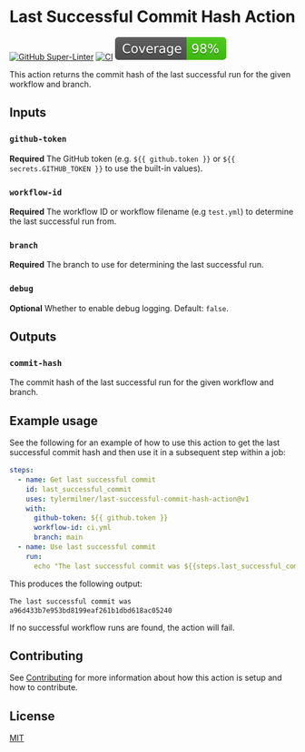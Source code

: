 # Last Successful Commit Hash Action

[![GitHub Super-Linter](https://github.com/tylermilner/last-successful-commit-hash-action/actions/workflows/linter.yml/badge.svg)](https://github.com/tylermilner/last-successful-commit-hash-action/actions/workflows/linter.yml)
[![CI](https://github.com/tylermilner/last-successful-commit-hash-action/actions/workflows/ci.yml/badge.svg)](https://github.com/tylermilner/last-successful-commit-hash-action/actions/workflows/ci.yml)
![coverage badge](./badges/coverage.svg)

This action returns the commit hash of the last successful run for the given
workflow and branch.

## Inputs

### `github-token`

**Required** The GitHub token (e.g. `${{ github.token }}` or
`${{ secrets.GITHUB_TOKEN }}` to use the built-in values).

### `workflow-id`

**Required** The workflow ID or workflow filename (e.g `test.yml`) to determine
the last successful run from.

### `branch`

**Required** The branch to use for determining the last successful run.

### `debug`

**Optional** Whether to enable debug logging. Default: `false`.

## Outputs

### `commit-hash`

The commit hash of the last successful run for the given workflow and branch.

## Example usage

See the following for an example of how to use this action to get the last
successful commit hash and then use it in a subsequent step within a job:

<!-- prettier-ignore-start -->
```yaml
steps:
  - name: Get last successful commit
    id: last_successful_commit
    uses: tylermilner/last-successful-commit-hash-action@v1
    with:
      github-token: ${{ github.token }}
      workflow-id: ci.yml
      branch: main
  - name: Use last successful commit
    run:
      echo "The last successful commit was ${{steps.last_successful_commit.outputs.commit-hash }}"
```
<!-- prettier-ignore-end -->

This produces the following output:

```console
The last successful commit was a96d433b7e953bd8199eaf261b1dbd618ac05240
```

If no successful workflow runs are found, the action will fail.

## Contributing

See [Contributing](CONTRIBUTING.md) for more information about how this action
is setup and how to contribute.

## License

[MIT](LICENSE)
